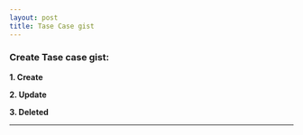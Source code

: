 ```yaml
---
layout: post
title: Tase Case gist
---
```




### Create Tase case  gist:

**1. Create**

**2. Update**

**3. Deleted**

------------------
 
                                          


                             
                                                           
